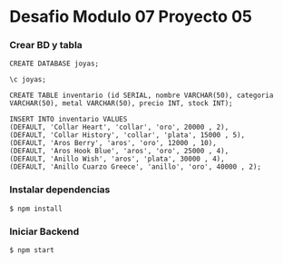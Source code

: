 # Desafio Modulo 07 Proyecto 05

### Crear BD y tabla

```
CREATE DATABASE joyas;

\c joyas;

CREATE TABLE inventario (id SERIAL, nombre VARCHAR(50), categoria
VARCHAR(50), metal VARCHAR(50), precio INT, stock INT);

INSERT INTO inventario VALUES
(DEFAULT, 'Collar Heart', 'collar', 'oro', 20000 , 2),
(DEFAULT, 'Collar History', 'collar', 'plata', 15000 , 5),
(DEFAULT, 'Aros Berry', 'aros', 'oro', 12000 , 10),
(DEFAULT, 'Aros Hook Blue', 'aros', 'oro', 25000 , 4),
(DEFAULT, 'Anillo Wish', 'aros', 'plata', 30000 , 4),
(DEFAULT, 'Anillo Cuarzo Greece', 'anillo', 'oro', 40000 , 2);
```

### Instalar dependencias

```
$ npm install
```

### Iniciar Backend

```
$ npm start
```